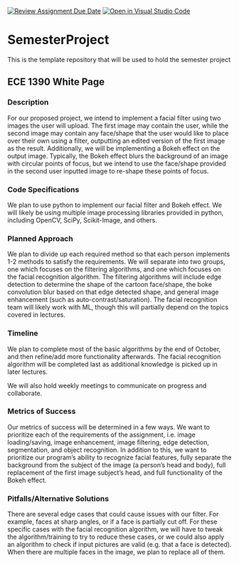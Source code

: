 [![Review Assignment Due Date](https://classroom.github.com/assets/deadline-readme-button-22041afd0340ce965d47ae6ef1cefeee28c7c493a6346c4f15d667ab976d596c.svg)](https://classroom.github.com/a/tdy6BFPL)
[![Open in Visual Studio Code](https://classroom.github.com/assets/open-in-vscode-2e0aaae1b6195c2367325f4f02e2d04e9abb55f0b24a779b69b11b9e10269abc.svg)](https://classroom.github.com/online_ide?assignment_repo_id=15975195&assignment_repo_type=AssignmentRepo)
# SemesterProject
This is the template repository that will be used to hold the semester project

## ECE 1390 White Page
### Description
For our proposed project, we intend to implement a facial filter using two images the user will upload. The first image may contain the user, while the second image may contain any face/shape that the user would like to place over their own using a filter, outputting an edited version of the first image as the result. Additionally, we will be implementing a Bokeh effect on the output image. Typically, the Bokeh effect blurs the background of an image with circular points of focus, but we intend to use the face/shape provided in the second user inputted image to re-shape these points of focus.


### Code Specifications
We plan to use python to implement our facial filter and Bokeh effect. We will likely be using multiple image processing libraries provided in python, including OpenCV, SciPy, Scikit-Image, and others.

### Planned Approach
We plan to divide up each required method so that each person implements 1-2 methods to satisfy the requirements. We will separate into two groups, one which focuses on the filtering algorithms, and one which focuses on the facial recognition algorithm. The filtering algorithms will include edge detection to determine the shape of the cartoon face/shape, the boke convolution blur based on that edge detected shape, and general image enhancement (such as auto-contrast/saturation). The facial recognition team will likely work with ML, though this will partially depend on the topics covered in lectures.

### Timeline
We plan to complete most of the basic algorithms by the end of October, and then refine/add more functionality afterwards. The facial recognition algorithm will be completed last as additional knowledge is picked up in later lectures.


We will also hold weekly meetings to communicate on progress and collaborate.


### Metrics of Success
Our metrics of success will be determined in a few ways. We want to prioritize each of the requirements of the assignment, i.e. image loading/saving, image enhancement, image filtering, edge detection, segmentation, and object recognition. In addition to this, we want to prioritize our program’s ability to recognize facial features, fully separate the background from the subject of the image (a person’s head and body), full replacement of the first image subject’s head, and full functionality of the Bokeh effect. 

### Pitfalls/Alternative Solutions
There are several edge cases that could cause issues with our filter. For example, faces at sharp angles, or if a face is partially cut off. For these specific cases with the facial recognition algorithm, we will have to tweak the algorithm/training to try to reduce these cases, or we could also apply an algorithm to check if input pictures are valid (e.g. that a face is detected). When there are multiple faces in the image, we plan to replace all of them.
